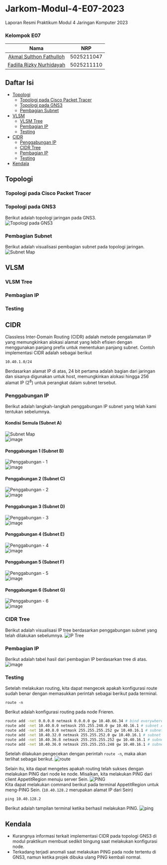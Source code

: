 # Jarkom-Modul-4-E07-2023
Laporan Resmi Praktikum Modul 4 Jaringan Komputer 2023

### Kelompok E07
| Nama | NRP |
|:----:|:---:|
| [Akmal Sulthon Fathulloh](https://github.com/afsulthon) | 5025211047 |
| [Fadilla Rizky Nurhidayah](https://github.com/fadillaarn) | 5025211110 |

## Daftar Isi
- [Topologi](#topologi)
  - [Topologi pada Cisco Packet Tracer](#topologi-pada-cisco-packet-tracer)
  - [Topologi pada GNS3](#topologi-pada-gns3)
  - [Pembagian Subnet](#pembagian-subnet)
- [VLSM](#vlsm)
  - [VLSM Tree](#vlsm-tree)
  - [Pembagian IP](#pembagian-ip)
  - [Testing](#testing)
- [CIDR](#cidr)
  - [Penggabungan IP](#penggabungan-ip)
  - [CIDR Tree](#cidr-tree)
  - [Pembagian IP](#pembagian-ip)
  - [Testing](#testing)
- [Kendala](#kendala)

## Topologi
### Topologi pada Cisco Packet Tracer
### Topologi pada GNS3
Berikut adalah topologi jaringan pada GNS3.  
![Topologi pada GNS3](https://github.com/afsulthon/Jarkom-Modul-4-E07-2023/assets/107914177/bf433c47-5783-4954-906c-fa32eb9f6316)
### Pembagian Subnet
Berikut adalah visualisasi pembagian subnet pada topologi jaringan.
![Subnet Map](https://github.com/afsulthon/Jarkom-Modul-4-E07-2023/assets/107914177/5609e3dc-f0a3-4c2d-82a2-e9001623ac1d)

## VLSM
### VLSM Tree
### Pembagian IP
### Testing

## CIDR
Classless Inter-Domain Routing (CIDR) adalah metode pengalamatan IP yang memungkinkan alokasi alamat yang lebih efisien dengan menggunakan panjang prefix untuk menentukan panjang subnet. Contoh implementasi CIDR adalah sebagai berikut
```
10.40.1.0/24
```
Berdasarkan alamat IP di atas, 24 bit pertama adalah bagian dari jaringan dan sisanya digunakan untuk host, memungkinkan alokasi hingga 256 alamat IP (2<sup>8</sup>) untuk perangkat dalam subnet tersebut.

### Penggabungan IP
Berikut adalah langkah-langkah penggabungan IP subnet yang telah kami tentukan sebelumnya.
#### Kondisi Semula (Subnet A)
![Subnet Map](https://github.com/afsulthon/Jarkom-Modul-4-E07-2023/assets/107914177/b25ccd3d-3357-4c76-a075-85eeda05a2a1)  
![image](https://github.com/afsulthon/Jarkom-Modul-4-E07-2023/assets/107914177/df8a39bf-8ea4-4b76-8a4c-3a4c3f5d3602)  

#### Penggabungan 1 (Subnet B)
![Penggabungan - 1](https://github.com/afsulthon/Jarkom-Modul-4-E07-2023/assets/107914177/5367f035-adf1-4783-8b3e-2b190ef74a2e)  
![image](https://github.com/afsulthon/Jarkom-Modul-4-E07-2023/assets/107914177/e5b4c923-9516-4faa-9c2e-b8052ac716fe)  

#### Penggabungan 2 (Subnet C)
![Penggabungan - 2](https://github.com/afsulthon/Jarkom-Modul-4-E07-2023/assets/107914177/334b5ec0-f63f-407a-89b4-5917a0e914ca)  
![image](https://github.com/afsulthon/Jarkom-Modul-4-E07-2023/assets/107914177/70901ce5-c1b6-41c2-885f-3a0b42ad9c2c)  

#### Penggabungan 3 (Subnet D)
![Penggabungan - 3](https://github.com/afsulthon/Jarkom-Modul-4-E07-2023/assets/107914177/41d7f67d-ee70-4c6f-b1f1-2001b5638f12)  
![image](https://github.com/afsulthon/Jarkom-Modul-4-E07-2023/assets/107914177/17ca438d-4012-4847-bc7d-cf701fb9df4b)  

#### Penggabungan 4 (Subnet E)
![Penggabungan - 4](https://github.com/afsulthon/Jarkom-Modul-4-E07-2023/assets/107914177/d786b4a9-9254-4c77-8e65-ba6b340b1646)  
![image](https://github.com/afsulthon/Jarkom-Modul-4-E07-2023/assets/107914177/d8efc8e6-1c6e-436d-b7cd-52536f7376f0)  

#### Penggabungan 5 (Subnet F)
![Penggabungan - 5](https://github.com/afsulthon/Jarkom-Modul-4-E07-2023/assets/107914177/4f5ef519-2257-44e9-adf6-45b289a7e30f)  
![image](https://github.com/afsulthon/Jarkom-Modul-4-E07-2023/assets/107914177/36da0d61-91b5-4ea1-9298-67eb24aede25)  

#### Penggabungan 6 (Subnet G)
![Penggabungan - 6](https://github.com/afsulthon/Jarkom-Modul-4-E07-2023/assets/107914177/995f36d1-a9ec-4c5f-b44b-418a64c93433)  
![image](https://github.com/afsulthon/Jarkom-Modul-4-E07-2023/assets/107914177/8aea6066-42ed-4473-9472-9c3dfd95d461)  

### CIDR Tree
Berikut adalah visualisasi IP tree berdasarkan penggabungan subnet yang telah dilakukan sebelumnya.
![IP Tree](https://github.com/afsulthon/Jarkom-Modul-4-E07-2023/assets/107914177/f0d99151-c0ed-4519-9d38-8c8a41e769fd)  

### Pembagian IP
Berikut adalah tabel hasil dari pembagian IP berdasarkan tree di atas.
![image](https://github.com/afsulthon/Jarkom-Modul-4-E07-2023/assets/107914177/da5c7c42-414e-4762-8fa7-ff7bb48eb548)

### Testing
Setelah melakukan routing, kita dapat mengecek apakah konfigurasi route sudah benar dengan memasukkan perintah sebagai berikut pada terminal.
```
route -n
```
Berikut adalah konfigurasi routing pada node Frieren.
```bash
route add -net 0.0.0.0 netmask 0.0.0.0 gw 10.40.66.34 # bind everywhere
route add -net 10.40.0.0 netmask 255.255.248.0 gw 10.40.16.1 # subnet A1
route add -net 10.40.8.0 netmask 255.255.255.252 gw 10.40.16.1 # subnet A2
route add -net 10.40.32.0 netmask 255.255.252.0 gw 10.40.16.1 # subnet A3
route add -net 10.40.36.8 netmask 255.255.255.252 gw 10.40.16.1 # subnet A4
route add -net 10.40.36.0 netmask 255.255.255.248 gw 10.40.16.1 # subnet A5
```
Setelah dilakukan pengecekan dengan perintah `route -n`, maka akan terlihat sebagai berikut.
![route](https://github.com/afsulthon/Jarkom-Modul-4-E07-2023/assets/107914177/3804ffe7-96cf-4827-9ed5-fe000053dba0)


Selain itu, kita dapat mengetes apakah routing telah sukses dengan melakukan PING dari node ke node. Misalkan, kita melakukan PING dari client AppetitRegion menuju server Sein.
![PING](https://github.com/afsulthon/Jarkom-Modul-4-E07-2023/assets/107914177/b789aedc-9753-4d5d-a029-3f13ad11c615)  
Kita dapat melakukan command berikut pada terminal AppetitRegion untuk meng-PING Sein. (`10.40.128.2` merupakan alamat IP dari Sein)
```
ping 10.40.128.2
```
Berikut adalah tampilan terminal ketika berhasil melakukan PING.
![ping](https://github.com/afsulthon/Jarkom-Modul-4-E07-2023/assets/107914177/943cc860-cfc7-444d-b528-d90a03003ed4)


## Kendala
- Kurangnya informasi terkait implementasi CIDR pada topologi GNS3 di modul praktikum membuat sedikit bingung saat melakukan konfigurasi node.
- Terkadang terjadi anomali saat melakukan PING pada node tertentu di GNS3, namun ketika projek dibuka ulang PING kembali normal.